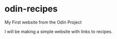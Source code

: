 # odin-recipes
My First website from the Odin Project

I will be making a simple website with links to recipes.